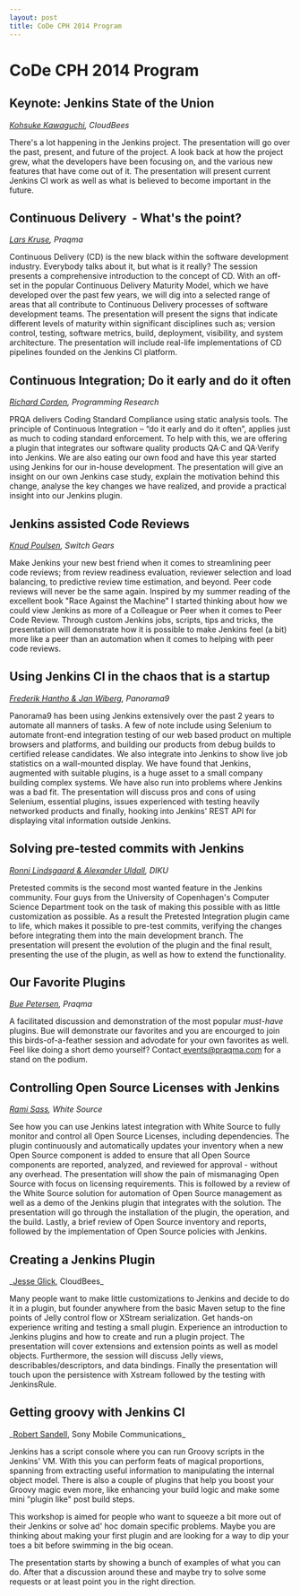```yaml
---
layout: post
title: CoDe CPH 2014 Program
---
```

# CoDe CPH 2014 Program

<h2 id="jci_state_of_union">Keynote: Jenkins State of the Union</h2>

_<a href="/speakers/#kohsuke">Kohsuke Kawaguchi</a>, CloudBees_

There's a lot happening in the Jenkins project. The presentation will go over the past, present, and future of the project. A look back at how the project grew, what the developers have been focusing on, and the various new features that have come out of it. The presentation will present current Jenkins CI work as well as what is believed to become important in the future.

<h2 id="cd_whats_the_point">Continuous Delivery&nbsp; - What's the point?</h2>

_<a href="/speakers/#lars">Lars Kruse</a>, Praqma_

Continuous Delivery (CD) is the new black within the software development industry. Everybody talks about it, but what is it really? The session presents a comprehensive introduction to the concept of CD. With an off-set in the popular Continuous Delivery Maturity Model, which we have developed over the past few years, we will dig into a selected range of areas that all contribute to Continuous Delivery processes of software development teams. The presentation will present the signs that indicate different levels of maturity within significant disciplines such as; version control, testing, software metrics, build, deployment, visibility, and system architecture. The presentation will include real-life implementations of CD pipelines founded on the Jenkins CI platform.

<h2 id="CI_early_n_often">Continuous Integration; Do it early and do it often</h2>

_<a href="/speakers/#richard">Richard Corden</a>, Programming Research_

PRQA delivers Coding Standard Compliance using static analysis tools. The principle of Continuous Integration – “do it early and do it often”, applies just as much to coding standard enforcement. To help with this, we are offering a plugin that integrates our software quality products QA·C and QA·Verify into Jenkins. We are also eating our own food and have this year started using Jenkins for our in-house development. The presentation will give an insight on our own Jenkins case study, explain the motivation behind this change, analyse the key changes we have realized, and provide a practical insight into our Jenkins plugin.

<h2 id="jci_assisted_reviews">Jenkins assisted Code Reviews</h2>

_<a href="/speakers/#knud">Knud Poulsen</a>, Switch Gears_

Make Jenkins your new best friend when it comes to streamlining peer code reviews; from review readiness evaluation, reviewer selection and load balancing, to predictive review time estimation, and beyond. Peer code reviews will never be the same again. Inspired by my summer reading of the excellent book "Race Against the Machine" I started thinking about how we could view Jenkins as more of a Colleague or Peer when it comes to Peer Code Review. Through custom Jenkins jobs, scripts, tips and tricks, the presentation will demonstrate how it is possible to make Jenkins feel (a bit) more like a peer than an automation when it comes to helping with peer code reviews.

<h2 id="jci_in_the_startup_chaos">Using Jenkins CI in the chaos that is a startup</h2>

_<a href="/speakers/#frederik_jan">Frederik Hantho &amp; Jan Wiberg</a>, Panorama9_

Panorama9 has been using Jenkins extensively over the past 2 years to automate all manners of tasks. A few of note include using Selenium to automate front-end integration testing of our web based product on multiple browsers and platforms, and building our products from debug builds to certified release candidates. We also integrate into Jenkins to show live job statistics on a wall-mounted display. We have found that Jenkins, augmented with suitable plugins, is a huge asset to a small company building complex systems. We have also run into problems where Jenkins was a bad fit. The presentation will discuss pros and cons of using Selenium, essential plugins, issues experienced with testing heavily networked products and finally, hooking into Jenkins' REST API for displaying vital information outside Jenkins.

<h2 id="solving_pretested_commits">Solving pre-tested commits with Jenkins</h2>

_<a href="/speakers/#ronni">Ronni Lindsgaard &amp; Alexander Uldall</a>, DIKU_

Pretested commits is the second most wanted feature in the Jenkins community. Four guys from the University of Copenhagen's Computer Science Department took on the task of making this possible with as little customization as possible. As a result the Pretested Integration plugin came to life, which makes it possible to pre-test commits, verifying the changes before integrating them into the main development branch. The presentation will present the evolution of the plugin and the final result, presenting the use of the plugin, as well as how to extend the functionality.

<h2 id="favorite_plugins">Our Favorite Plugins</h2>

_[Bue Petersen](/speakers/#bue), Praqma_

A facilitated discussion and demonstration of the most popular <em>must-have</em> plugins. Bue will demonstrate our favorites and you are encourged to join this birds-of-a-feather session and advodate for your own favorites as well. Feel like doing a short demo yourself? Contact<a href="mailto:events@praqma.com"> events@praqma.com</a> for a stand on the podium.

<h2 id="controlling_oss_licences">Controlling Open Source Licenses with Jenkins</h2>

_<a href="/speakers/#rami">Rami Sass</a>, White Source_

See how you can use Jenkins latest integration with White Source to fully monitor and control all Open Source Licenses, including dependencies. The plugin continuously and automatically updates your inventory when a new Open Source component is added to ensure that all Open Source components are reported, analyzed, and reviewed for approval - without any overhead. The presentation will show the pain of mismanaging Open Source with focus on licensing requirements. This is followed by a review of the White Source solution for automation of Open Source management as well as a demo of the Jenkins plugin that integrates with the solution. The presentation will go through the installation of the plugin, the operation, and the build. Lastly, a brief review of Open Source inventory and reports, followed by the implementation of Open Source policies with Jenkins.

<h2 id="creating_jci_plugins">Creating a Jenkins Plugin</h2>
_<a href="/speakers/#jesse">Jesse Glick</a>, CloudBees_

Many people want to make little customizations to Jenkins and decide to do it in a plugin, but founder anywhere from the basic Maven setup to the fine points of Jelly control flow or XStream serialization. Get hands-on experience writing and testing a small plugin. Experience an introduction to Jenkins plugins and how to create and run a plugin project. The presentation will cover extensions and extension points as well as model objects. Furthermore, the session will discuss Jelly views, describables/descriptors, and data bindings. Finally the presentation will touch upon the persistence with Xstream followed by the testing with JenkinsRule.

<h2 id="getting_groovy_with_jci">Getting groovy with Jenkins CI</h2>
_<a href="/speakers/#robert">Robert Sandell</a>, Sony Mobile Communications_

Jenkins has a script console where you can run Groovy scripts in the Jenkins' VM. With this you can perform feats of magical proportions, spanning from extracting useful information to manipulating the internal object model. There is also a couple of plugins that help you boost your Groovy magic even more, like enhancing your build logic and make some mini "plugin like" post build steps.

This workshop is aimed for people who want to squeeze a bit more out of their Jenkins or solve ad' hoc domain specific problems. Maybe you are thinking about making your first plugin and are looking for a way to dip your toes a bit before swimming in the big ocean.

The presentation starts by showing a bunch of examples of what you can do. After that a discussion around these and maybe try to solve some requests or at least point you in the right direction.
